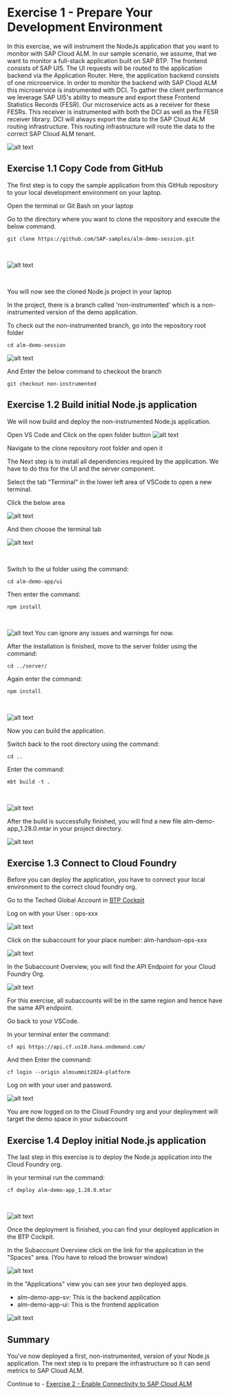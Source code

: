 # Exercise 1 - Prepare Your Development Environment

In this exercise, we will instrument the NodeJs application that you want to monitor with SAP Cloud ALM. 
In our sample scenario, we assume, that we want to monitor a full-stack application built on SAP BTP. The frontend consists of SAP UI5. The UI requests will be routed to the application backend via the Application Router. Here, the application backend consists of one microservice. In order to monitor the backend with SAP Cloud ALM this microservice is instrumented with DCI. To gather the client performance we leverage SAP UI5's ability to measure and export these Frontend Statistics Records (FESR). Our microservice acts as a receiver for these FESRs. This receiver is instrumented with both the DCI as well as the FESR receiver library. DCI will always export the data to the SAP Cloud ALM routing infrastructure. This routing infrastructure will route the data to the correct SAP Cloud ALM tenant.

<!---![image](https://github.com/SAP-samples/teched2023-XP261/assets/113598836/975d1a50-46c7-4014-b91e-fd0f75153874)-->
<!-- ![image](image/975d1a50-46c7-4014-b91e-fd0f75153874.png) -->

![alt text](image-12.png)

## Exercise 1.1 Copy Code from GitHub

The first step is to copy the sample application from this GitHub repository to your local development environment on your laptop.

Open the terminal or Git Bash on your laptop
<br><!---![image](https://github.com/andrea-schu/teched2023-XP261/assets/113598836/1f3c6050-dd18-444d-92fd-341135e04494)-->
<!-- ![image](image/openintellij.png) -->

Go to the directory where you want to clone the repository and execute the below command.
```
git clone https://github.com/SAP-samples/alm-demo-session.git
```
<br><!---![image](https://github.com/andrea-schu/teched2023-XP261/assets/113598836/23db97d8-640b-4107-bdc9-c57a791a4fe1)-->
<!-- ![image](image/getfromvcs.png) -->
![alt text](image.png)

<!-- If IntelliJ opens with an already added project, please choose File > New > Project from Version Control
<br><!---![image](https://github.com/SAP-samples/teched2023-XP261/assets/113598836/61a6c234-bd1c-49b6-ad75-934596d87346)-->
<!-- ![image](image/61a6c234-bd1c-49b6-ad75-934596d87346.png) -->

<!-- Paste the following URL: https://github.com/SAP-samples/teched2023-XP261.git  -->
<!-- Then click on "Clone". -->
<br><!---![image](https://github.com/andrea-schu/teched2023-XP261/assets/113598836/e77ac5ec-2a6d-4e88-bf87-555a7a446978)-->
<!-- ![image](image/vcsclone.png) -->

You will now see the cloned Node.js project in your laptop
<br><!---![image](https://github.com/SAP-samples/teched2023-XP261/assets/113598836/28ce30df-dc99-44c4-aff0-45dc25568d12)-->
<!-- ![image](image/28ce30df-dc99-44c4-aff0-45dc25568d12.png) -->

In the project, there is a branch called 'non-instrumented' which is a non-instrumented version of the demo application.

To check out the non-instrumented branch, go into the repository root folder
```
cd alm-demo-session
```
![alt text](image-1.png)

And Enter the below command to checkout the branch
```
git checkout non-instrumented
```


<!-- <br>-![image](https://github.com/SAP-samples/teched2023-XP261/assets/113598836/4ef137aa-ce3e-465a-8dbd-90abd9d808aa) -->
<!-- ![image](image/4ef137aa-ce3e-465a-8dbd-90abd9d808aa.png) -->

<!-- Open the tree "Remote" -> "origin" and select the entry "non-instrumented". Then click on "Checkout" -->
<!-- <br>-![image](https://github.com/SAP-samples/teched2023-XP261/assets/113598836/04d740c0-9c2a-4d22-8939-8b70da6d4ee0) -->
<!-- ![image](image/04d740c0-9c2a-4d22-8939-8b70da6d4ee0.png) -->

## Exercise 1.2 Build initial Node.js application

We will now build and deploy the non-instrumented Node.js application.

Open VS Code and Click on the open folder button
![alt text](image-2.png)

Navigate to the clone repository root folder and open it

The Next step is to install all dependencies required by the application. We have to do this for the UI and the server component.

Select the tab "Terminal" in the lower left area of VSCode to open a new terminal.

Click the below area
<!-- ![alt text](image-3.png) -->
![alt text](image-17.png)

And then choose the terminal tab

![alt text](image-18.png)
<!-- ![alt text](image-4.png) -->
<br><!---![image](https://github.com/SAP-samples/teched2023-XP261/assets/113598836/2b98eed1-b091-4967-b80f-205fefbe6335)-->
<!-- ![image](image/2b98eed1-b091-4967-b80f-205fefbe6335.png) -->

Switch to the ui folder using the command: 
```shell
cd alm-demo-app/ui
```
Then enter the command: 
```shell
npm install
```
<br><!---![image](https://github.com/SAP-samples/teched2023-XP261/assets/113598836/f49a9593-5aba-4478-8a57-97fe9a4584f4)-->
<!-- ![image](image/f49a9593-5aba-4478-8a57-97fe9a4584f4.png) -->
![alt text](image-5.png)
You can ignore any issues and warnings for now.

After the installation is finished, move to the server folder using the command: 
```shell
cd ../server/
```
Again enter the command: 
```shell
npm install
```
<br><!---![image](https://github.com/SAP-samples/teched2023-XP261/assets/113598836/02052a1f-eb94-49a8-9e80-7d8729a601e8)-->
<!-- ![image](image/02052a1f-eb94-49a8-9e80-7d8729a601e8.png) -->
![alt text](image-6.png)

Now you can build the application. 

Switch back to the root directory using the command: 
```shell
cd ..
```
Enter the command: 
```shell
mbt build -t .
```
<br><!---![image](https://github.com/SAP-samples/teched2023-XP261/assets/113598836/6cd01020-8de1-458e-ad4c-fd46ccb11ff1)-->
<!-- ![image](image/6cd01020-8de1-458e-ad4c-fd46ccb11ff1.png) -->
![alt text](image-7.png)

After the build is successfully finished, you will find a new file alm-demo-app_1.28.0.mtar in your project directory.
<br><!---![image](https://github.com/SAP-samples/teched2023-XP261/assets/113598836/f16a984a-0109-4100-9df2-26d90f6a20e6)-->
<!-- ![image](image/f16a984a-0109-4100-9df2-26d90f6a20e6.png) -->
![alt text](image-8.png)

## Exercise 1.3 Connect to Cloud Foundry

Before you can deploy the application, you have to connect your local environment to the correct cloud foundry org.

Go to the Teched Global Account in [BTP Cockpit](https://amer.cockpit.btp.cloud.sap/cockpit/?idp=tdct3ched1.accounts.ondemand.com#/globalaccount/e2a835b0-3011-4c79-818a-d7767c4627cd)

Log on with your User : ops-xxx
<br><!---![image](https://github.com/SAP-samples/teched2023-XP261/assets/113598836/5bc612e6-aa81-4796-887e-fe1a7f0a65bf)-->
<!-- ![image](image/5bc612e6-aa81-4796-887e-fe1a7f0a65bf.png) -->

![alt text](image-13.png)

Click on the subaccount for your place number: alm-handson-ops-xxx
<br><!---![image](https://github.com/SAP-samples/teched2023-XP261/assets/113598836/cdf735df-b432-4307-942b-75352d3c7dd0)-->
<!-- ![image](image/cdf735df-b432-4307-942b-75352d3c7dd0.png) -->
![alt text](image-14.png)

In the Subaccount Overview, you will find the API Endpoint for your Cloud Foundry Org.
<br><!---![image](https://github.com/SAP-samples/teched2023-XP261/assets/113598836/712053ea-d1d9-44cb-a883-ac69d9a9e780)-->
<!-- ![image](image/712053ea-d1d9-44cb-a883-ac69d9a9e780.png) -->

![alt text](image-15.png)

For this exercise, all subaccounts will be in the same region and hence have the same API endpoint. 

Go back to your VSCode. 

In your terminal enter the command: 
```shell
cf api https://api.cf.us10.hana.ondemand.com/
```
<!---![image](https://github.com/SAP-samples/teched2023-XP261/assets/113598836/a08efb2a-456d-4306-b2b1-cd07410bf2d2)-->
<!-- ![image](image/a08efb2a-456d-4306-b2b1-cd07410bf2d2.png) -->

And then Enter the command: 
```shell
cf login --origin almsummit2024-platform 
```
Log on with your user and password.
<br><!---![image](https://github.com/SAP-samples/teched2023-XP261/assets/113598836/291f2c83-d2a4-4c57-bbc2-aebf89a64d2e)-->
<!-- ![image](image/291f2c83-d2a4-4c57-bbc2-aebf89a64d2e.png) -->
![alt text](image-16.png)

You are now logged on to the Cloud Foundry org and your deployment will target the demo space in your subaccount

## Exercise 1.4 Deploy initial Node.js application

The last step in this exercise is to deploy the Node.js application into the Cloud Foundry org.

In your terminal run the command: 
```shell
cf deploy alm-demo-app_1.28.0.mtar
```
<br><!---![image](https://github.com/SAP-samples/teched2023-XP261/assets/113598836/f310d263-10b7-4bc5-a84f-cebf554d3112)-->
<!-- ![image](image/f310d263-10b7-4bc5-a84f-cebf554d3112.png) -->
![alt text](image-9.png)

Once the deployment is finished, you can find your deployed application in the BTP Cockpit.

In the Subaccount Overview click on the link for the application in the "Spaces" area. (You have to reload the browser window)
<br><!---![image](https://github.com/SAP-samples/teched2023-XP261/assets/113598836/f7297b2c-adf5-446e-8012-c6d24aa18a8e)-->
<!-- ![image](image/f7297b2c-adf5-446e-8012-c6d24aa18a8e.png) -->
![alt text](image-10.png)

In the "Applications" view you can see your two deployed apps. 
- alm-demo-app-sv: This is the backend application
- alm-demo-app-ui: This is the frontend application
<br><!---![image](https://github.com/SAP-samples/teched2023-XP261/assets/113598836/4fe2d9d8-ee72-4fb8-aee8-0175fd2cc4ad)-->
<!-- ![image](image/4fe2d9d8-ee72-4fb8-aee8-0175fd2cc4ad.png) -->
![alt text](image-11.png)

## Summary

You've now deployed a first, non-instrumented, version of your Node.js application. The next step is to prepare the infrastructure so it can send metrics to SAP Cloud ALM.

Continue to - [Exercise 2 - Enable Connectivity to SAP Cloud ALM](../ex2/README.md)
